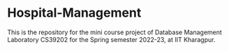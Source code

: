 # Hospital-Management
This is the repository for the mini course project of Database Management Laboratory CS39202 for the Spring semester 2022-23, at IIT Kharagpur.
